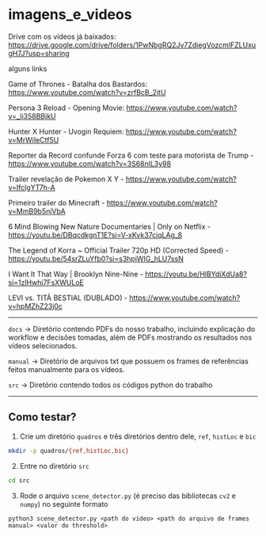 # imagens_e_videos

Drive com os vídeos já baixados: https://drive.google.com/drive/folders/1PwNbgRQ2Jv7ZdjegVozcmlFZLUxugH7J?usp=sharing

alguns links

Game of Thrones - Batalha dos Bastardos: https://www.youtube.com/watch?v=zrfBcB_2itU

Persona 3 Reload - Opening Movie: https://www.youtube.com/watch?v=_Ii358BBjkU

Hunter X Hunter - Uvogin Requiem: https://www.youtube.com/watch?v=MrWiIeCtf5U

Reporter da Record confunde Forza 6 com teste para motorista de Trump - https://www.youtube.com/watch?v=3S68nlL3y98

Trailer revelação de Pokemon X Y - https://www.youtube.com/watch?v=IfclgYT7h-A

Primeiro trailer do Minecraft - https://www.youtube.com/watch?v=MmB9b5njVbA 

6 Mind Blowing New Nature Documentaries | Only on Netflix - https://youtu.be/DBqcdkgnT1E?si=V-xKvk37ciqLAg_8

The Legend of Korra ~ Official Trailer 720p HD (Corrected Speed) - https://youtu.be/54srZLuYfb0?si=s3hpjWIG_hLU7ssN
 
I Want It That Way | Brooklyn Nine-Nine - https://youtu.be/HlBYdiXdUa8?si=1zlHwhi7FsXWULoE

LEVI vs. TITÃ BESTIAL (DUBLADO) - https://www.youtube.com/watch?v=hpMZhZ23j0c

---

`docs` -> Diretório contendo PDFs do nosso trabalho, incluindo explicação do workflow e decisões tomadas, além de PDFs mostrando os resultados nos vídeos selecionados.

`manual` -> Diretório de arquivos txt que possuem os frames de referências feitos manualmente para os vídeos.

`src` -> Diretório contendo todos os códigos python do trabalho

---

## Como testar?

1. Crie um diretório `quadros` e três diretórios dentro dele, `ref`, `histLoc` e `bic`
```bash
mkdir -p quadros/{ref,histLoc,bic}
```

2. Entre no diretório `src`
```bash
cd src
```

3. Rode o arquivo `scene_detector.py` (é preciso das bibliotecas `cv2` e `numpy`) no seguinte formato
```
python3 scene_detector.py <path do vídeo> <path do arquivo de frames manual> <valor do threshold>
```
